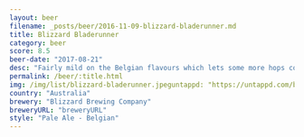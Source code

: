 ```yaml
---
layout: beer
filename: _posts/beer/2016-11-09-blizzard-bladerunner.md
title: Blizzard Bladerunner
category: beer
score: 8.5
beer-date: "2017-08-21"
desc: "Fairly mild on the Belgian flavours which lets some more hops come through. Solid beer all the way and well rounded"
permalink: /beer/:title.html
img: /img/list/blizzard-bladerunner.jpeguntappd: "https://untappd.com/b/blizzard-brewing-company-bladerunner/1864685"
country: "Australia"
brewery: "Blizzard Brewing Company"
breweryURL: "breweryURL"
style: "Pale Ale - Belgian"
---
```

